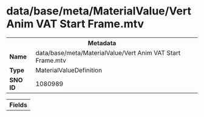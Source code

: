 <h1>data/base/meta/MaterialValue/Vert Anim VAT Start Frame.mtv</h1><table><tr><th colspan="100%">Metadata</th></tr><tr><td><b>Name</b></td><td>data/base/meta/MaterialValue/Vert Anim VAT Start Frame.mtv</td></tr><tr><td><b>Type</b></td><td>MaterialValueDefinition</td></tr><tr><td><b>SNO ID</b></td><td>1080989</td></tr></table>

<table><tr><th colspan="100%">Fields</th></tr></table>

